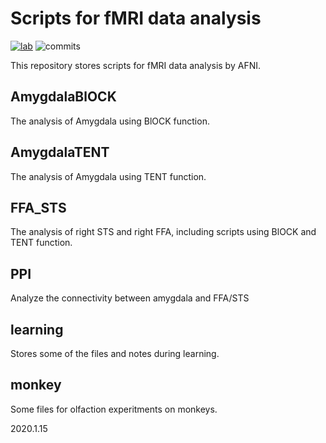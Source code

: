 # Scripts for fMRI data analysis
[![lab](https://badgen.net/badge/IPCAS/Human%20Olfaction%20Lab/blue)](http://zhouw.psych.ac.cn/)
![commits](https://badgen.net/github/commits/flashsherlock/fMRIdata)

This repository stores scripts for fMRI data analysis by AFNI.

## AmygdalaBlOCK
The analysis of Amygdala using BlOCK function.

## AmygdalaTENT
The analysis of Amygdala using TENT function.

## FFA_STS
The analysis of right STS and right FFA, including scripts using BlOCK and TENT function.

## PPI
Analyze the connectivity between amygdala and FFA/STS

## learning
Stores some of the files and notes during learning.

## monkey
Some files for olfaction experitments on monkeys.

2020.1.15

